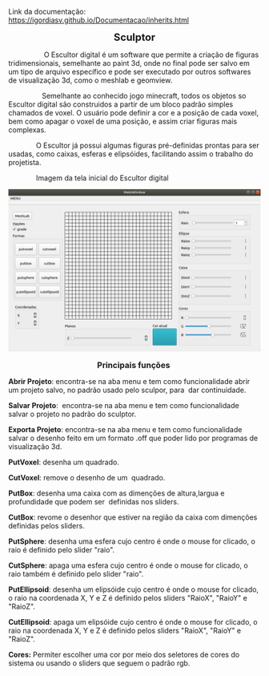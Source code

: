 Link da documentação:
https://igordiasv.github.io/Documentacao/inherits.html
<html>
<p style="text-align:center"><span style="font-size:20px"><strong>Sculptor</strong></span></p>

<p>&nbsp; &nbsp; &nbsp; &nbsp; &nbsp; &nbsp; &nbsp; &nbsp; &nbsp; O Escultor digital &eacute; um software que permite a cria&ccedil;&atilde;o de figuras tridimensionais, semelhante ao paint 3d, onde no final pode ser salvo em um tipo de arquivo espec&iacute;fico e pode ser executado por outros softwares de visualiza&ccedil;&atilde;o 3d, como o meshlab e geomview.&nbsp; &nbsp; &nbsp; &nbsp; &nbsp; &nbsp; &nbsp;</p>

<p>&nbsp; &nbsp; &nbsp; &nbsp; &nbsp; &nbsp; &nbsp; &nbsp; &nbsp;Semelhante ao conhecido jogo minecraft, todos os objetos so Escultor digital s&atilde;o construidos a partir de um bloco padr&atilde;o simples chamados de voxel. O usu&aacute;rio pode definir a cor e a posi&ccedil;&atilde;o de cada voxel, bem como apagar o voxel de uma posi&ccedil;&atilde;o, e assim criar figuras mais complexas.</p>

<p>&nbsp; &nbsp; &nbsp; &nbsp; &nbsp; &nbsp; &nbsp; O Escultor j&aacute; possui algumas figuras pr&eacute;-definidas prontas para ser usadas, como caixas, esferas e elips&oacute;ides, facilitando assim o trabalho do projetista.</p>

<p>&nbsp; &nbsp; &nbsp; &nbsp; &nbsp; &nbsp; &nbsp; Imagem da tela inicial do Escultor digital</p>
  
<img src="img/telaPrincipal2.png"></img>
<p style="text-align:center"><span style="font-size:16px"><strong>Principais fun&ccedil;&otilde;es&nbsp;</strong></span></p>

<p><strong>Abrir Projeto</strong>: encontra-se na aba menu e tem como funcionalidade abrir um projeto salvo, no&nbsp;padr&atilde;o usado pelo sculpor,&nbsp;para&nbsp; dar continuidade.</p>

<p><strong>Salvar Projeto</strong>:&nbsp;&nbsp;encontra-se na aba menu e tem como funcionalidade salvar o projeto no padr&atilde;o do sculptor.</p>

<p><strong>Exporta Projeto</strong>:&nbsp;encontra-se na aba menu e tem como funcionalidade salvar o desenho feito em um formato .off que poder lido por programas de visualiza&ccedil;&atilde;o 3d.</p>
<p><strong>PutVoxel</strong>: desenha um quadrado.</p>

<p><strong>CutVoxel</strong>: remove o desenho de um&nbsp;&nbsp;quadrado.</p>
<p><strong>PutBox</strong>: desenha uma caixa com as dimen&ccedil;&otilde;es de altura,largua e profundidade que podem&nbsp;ser&nbsp; definidas&nbsp;nos sliders.&nbsp;</p>
<p><strong>CutBox</strong>: revome o desenhor que estiver na regi&atilde;o da caixa com dimen&ccedil;&otilde;es definidas pelos sliders.</p>
<p><strong>PutSphere</strong>: desenha uma esfera cujo centro é onde o mouse for clicado, o raio é definido pelo slider  "raio".</p>

<p><strong>CutSphere</strong>: apaga uma esfera cujo centro é onde o mouse for clicado, o raio também é definido pelo slider  "raio".</p>

<p><strong>PutEllipsoid</strong>: desenha um elipsóide cujo centro é onde o mouse for clicado, o raio na coordenada X, Y e Z é definido pelos sliders  "RaioX", "RaioY" e "RaioZ".</p>

<p><strong>CutEllipsoid</strong>: apaga um elipsóide cujo centro é onde o mouse for clicado, o raio na coordenada X, Y e Z é definido pelos sliders  "RaioX", "RaioY" e "RaioZ".</p>

<p><strong>Cores:</strong>&nbsp;Permiter escolher uma cor por meio dos seletores de cores do sistema ou usando o sliders que seguem o padr&atilde;o rgb.</p>


</html>

